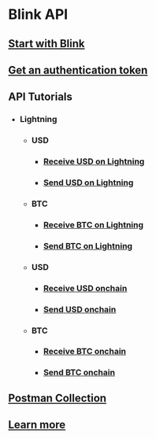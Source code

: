 # Blink API

## [Start with Blink](/api/start)
## [Get an authentication token](/api/auth)
## API Tutorials
  * ### Lightning
    * ### USD
      * ### [Receive USD on Lightning](/api/usd-ln-receive)
      * ### [Send USD on Lightning](/api/usd-ln-receive)
    * ### BTC
      * ### [Receive BTC on Lightning](/api/btc-ln-receive)
      * ### [Send BTC on Lightning](/api/btc-ln-receive)
    * ### USD
      * ### [Receive USD onchain](/api/usd-onchain-receive)
      * ### [Send USD onchain](/api/usd-onchain-receive)
    * ### BTC
      * ### [Receive BTC onchain](/api/btc-onchain-receive)
      * ### [Send BTC onchain](/api/btc-onchain-receive)
## [Postman Collection](/api/postman)
## [Learn more](/api/learn-more)
